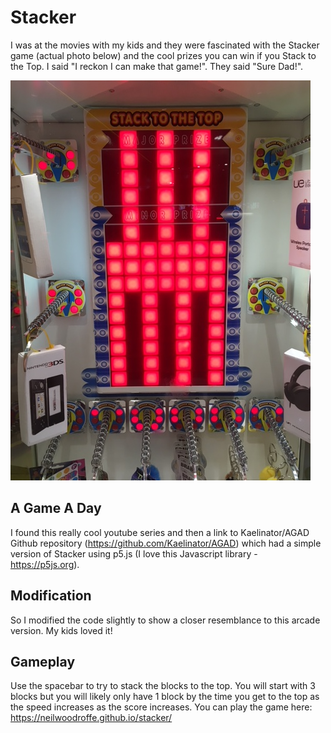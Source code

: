 # Stacker
I was at the movies with my kids and they were fascinated with the Stacker game (actual photo below) and the cool prizes you can win if you Stack to the Top. I said "I reckon I can make that game!". They said "Sure Dad!". 

![picture](Stacker.JPG)

## A Game A Day

I found this really cool youtube series and then a link to Kaelinator/AGAD Github repository (https://github.com/Kaelinator/AGAD) which had a simple version of Stacker using p5.js (I love this Javascript library - https://p5js.org).

## Modification

So I modified the code slightly to show a closer resemblance to this arcade version. My kids loved it!

## Gameplay

Use the spacebar to try to stack the blocks to the top. You will start with 3 blocks but you will likely only have 1 block by the time you get to the top as the speed increases as the score increases. You can play the game here: https://neilwoodroffe.github.io/stacker/
